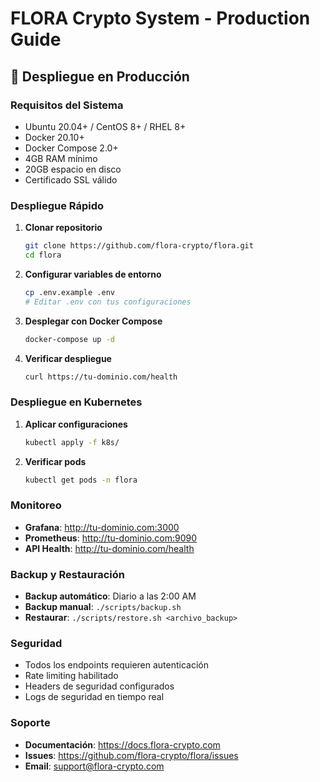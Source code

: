 # FLORA Crypto System - Production Guide

## 🚀 Despliegue en Producción

### Requisitos del Sistema
- Ubuntu 20.04+ / CentOS 8+ / RHEL 8+
- Docker 20.10+
- Docker Compose 2.0+
- 4GB RAM mínimo
- 20GB espacio en disco
- Certificado SSL válido

### Despliegue Rápido

1. **Clonar repositorio**
   ```bash
   git clone https://github.com/flora-crypto/flora.git
   cd flora
   ```

2. **Configurar variables de entorno**
   ```bash
   cp .env.example .env
   # Editar .env con tus configuraciones
   ```

3. **Desplegar con Docker Compose**
   ```bash
   docker-compose up -d
   ```

4. **Verificar despliegue**
   ```bash
   curl https://tu-dominio.com/health
   ```

### Despliegue en Kubernetes

1. **Aplicar configuraciones**
   ```bash
   kubectl apply -f k8s/
   ```

2. **Verificar pods**
   ```bash
   kubectl get pods -n flora
   ```

### Monitoreo

- **Grafana**: http://tu-dominio.com:3000
- **Prometheus**: http://tu-dominio.com:9090
- **API Health**: http://tu-dominio.com/health

### Backup y Restauración

- **Backup automático**: Diario a las 2:00 AM
- **Backup manual**: `./scripts/backup.sh`
- **Restaurar**: `./scripts/restore.sh <archivo_backup>`

### Seguridad

- Todos los endpoints requieren autenticación
- Rate limiting habilitado
- Headers de seguridad configurados
- Logs de seguridad en tiempo real

### Soporte

- **Documentación**: https://docs.flora-crypto.com
- **Issues**: https://github.com/flora-crypto/flora/issues
- **Email**: support@flora-crypto.com
